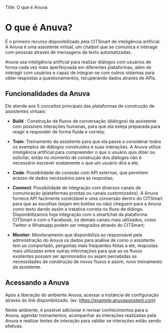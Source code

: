 Title: O que é Anuva

# O que é Anuva?

É o primeiro recurso disponibilizado pela CITSmart de inteligência artificial. A
Anuva é uma assistente virtual, um chatbot que se comunica e interage com
pessoas através de mensagens de texto automatizadas.

Anuva usa inteligência artificial para realizar diálogos com usuários de forma
cada vez mais aperfeiçoada em diferentes plataformas, além de interagir com
usuários e capaz de integrar-se com outros sistemas para obter respostas a
questionamentos, recuperando dados através de APIs.

## Funcionalidades da Anuva

Ele atende aos 5 conceitos principais das plataformas de construção de assistentes virtuais:

- **Build** : Construção de fluxos de conversação (diálogos) da assistente com
possíveis interações humanas, para que ela esteja preparada para reagir e
responder de forma fluida e correta;

- **Train**: Treinamento da assistente para que ela passe a considerar todos os
exemplos de diálogos construídos e suas interações. A Anuva utiliza inteligência
artificial para compreender o que o usuário quis dizer ou solicitar, então no
momento de construção dos diálogos não é necessário escrever exatamente o que um
usuário dirá a ele;

- **Code**: Possibilidade de conexão com API externas, que permitem acesso de dados
necessários para as respostas;

- **Connect**: Possibilidade de integração com diversos canais de comunicação
(plataformas prontas ou canais customizados). A Anuva fornece API facilmente
conectável e uma conversão dentro do CITSmart para que as escolhas (sejam em
botões ou não) cheguem para a Anuva como texto dando assim a tratativa correta
no fluxo de diálogo. Disponibilizamos hoje integração com o smartchat da
plataforma CITSmart e com o Facebook, os demais canais mais utilizados, como
Twitter e Whatsapp podem ser integrados através do CITSmart;

- **Monitor**: Monitoramento que disponibiliza ao responsável pela administração do
Anuva os dados para análise de como o assistente tem se comportado, perguntas
mais frequentes feitas a ele, respostas mais utilizadas entre outras informações
para que as os fluxos existentes possam ser aprimorados ou sejam percebidas as
necessidades de construção de novos fluxos e assim, novo treinamento da
assistente.

## Acessando a Anuva

Após a liberação do ambiente Anuva, acessar a instância de configuração através
do link disponibilizado. (ex: https://example.anuvaassistent.com)

Neste ambiente, é possível adicionar e revisar conhecimentos para a Anuva,
agendar treinamentos, acompanhar as interações realizadas pela Anuva e realizar
testes de interação para validar se interações estão sendo efetivas.
